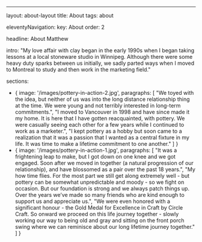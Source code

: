---
layout: about-layout
title: About
tags: about

eleventyNavigation:
  key: About
  order: 2

headline: About Matthew 

intro: "My love affair with clay began in the early 1990s when I began taking lessons at a local stoneware studio in Winnipeg.  Although there were some heavy duty sparks between us initially, we sadly parted ways when I moved to Montreal to study and then work in the marketing field." 

sections:
  - {
      image: '/images/pottery-in-action-2.jpg', 
      paragraphs: [ 
        "We toyed with the idea, but neither of us was into the long distance relationship thing at the time. We were young and not terribly interested in long-term commitments.",
        "I moved to Vancouver in 1998 and have since made it my home. It is here that I have gotten reacquainted, with pottery. We were casually seeing each other for a few years while I continued to work as a marketer.",
        "I kept pottery as a hobby but soon came to a realization that it was a passion that I wanted as a central fixture in my life. It was time to make a lifetime commitment to one another."
      ]
  }
  - {
    image:  '/images/pottery-in-action-1.jpg',
    paragraphs: [
      "It was a frightening leap to make, but I got down on one knee and we got engaged. Soon after we moved in together (a natural progression of our relationship), and have blossomed as a pair over the past 18 years.",
      "My how time flies. For the most part we still get along extremely well - but pottery can be somewhat unpredictable and moody - so we fight on occasion. But our foundation is strong and we always patch things up. Over the years we’ve made so many friends who are kind enough to support us and appreciate us.",
      "We were even honored with a significant honour - the Gold Medal for Excellence in Craft by Circle Craft. So onward we proceed on this life journey together - slowly working our way to being old and gray and sitting on the front porch swing where we can reminisce about our long lifetime journey together."
    ]
  }